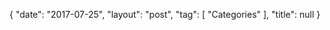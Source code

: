 {
   "date": "2017-07-25",
   "layout": "post",
   "tag": [
      "Categories"
   ],
   "title": null
}

 